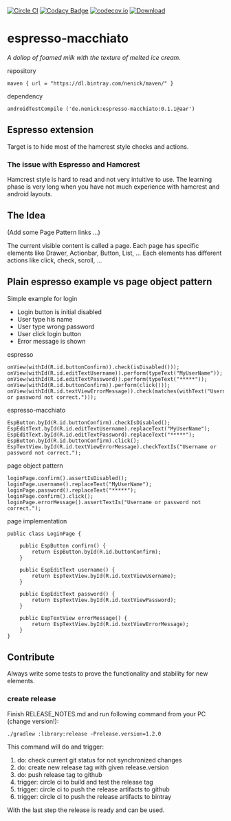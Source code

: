 [![Circle CI](https://img.shields.io/circleci/project/nenick/espresso-macchiato/master.svg)](https://circleci.com/gh/nenick/espresso-macchiato)
[![Codacy Badge](https://img.shields.io/codacy/c6cc5e2303234780b4ae3118d93eb35f/master.svg)](https://www.codacy.com/app/nico_kuechler/espresso-macchiato)
[![codecov.io](https://img.shields.io/codecov/c/github/nenick/espresso-macchiato/master.svg)](https://codecov.io/github/nenick/espresso-macchiato?branch=master)
[![Download](https://api.bintray.com/packages/nenick/maven/espresso-macchiato/images/download.svg)](https://bintray.com/nenick/maven/espresso-macchiato/_latestVersion)

<!---
We use original bintray badged until issue is fixed https://github.com/badges/shields/issues/658
[![Download](https://img.shields.io/bintray/v/nenick/maven/espresso-macchiato.svg)](https://bintray.com/nenick/maven/espresso-macchiato/_latestVersion)
-->


# espresso-macchiato
*A dollop of foamed milk with the texture of melted ice cream.*

repository

    maven { url = "https://dl.bintray.com/nenick/maven/" }

dependency

    androidTestCompile ('de.nenick:espresso-macchiato:0.1.1@aar')


## Espresso extension

Target is to hide most of the hamcrest style checks and actions.

### The issue with Espresso and Hamcrest

Hamcrest style is hard to read and not very intuitive to use.
The learning phase is very long when you have not much experience with hamcrest and android layouts.

## The Idea

(Add some Page Pattern links ...)

The current visible content is called a page.
Each page has specific elements like Drawer, Actionbar, Button, List, ...
Each elements has different actions like click, check, scroll, ...

## Plain espresso example vs page object pattern

Simple example for login

* Login button is initial disabled
* User type his name
* User type wrong password
* User click login button
* Error message is shown

espresso

    onView(withId(R.id.buttonConfirm)).check(isDisabled()));
    onView(withId(R.id.editTextUsername)).perform(typeText("MyUserName"));
    onView(withId(R.id.editTextPassword)).perform(typeText("*****"));
    onView(withId(R.id.buttonConfirm)).perform(click()));
    onView(withId(R.id.textViewErrorMessage)).check(matches(withText("Username or password not correct.")));

espresso-macchiato

    EspButton.byId(R.id.buttonConfirm).checkIsDisabled();
    EspEditText.byId(R.id.editTextUsername).replaceText("MyUserName");
    EspEditText.byId(R.id.editTextPassword).replaceText("*****");
    EspButton.byId(R.id.buttonConfirm).click();
    EspTextView.byId(R.id.textViewErrorMessage).checkTextIs("Username or password not correct.");

page object pattern

    loginPage.confirm().assertIsDisabled();
    loginPage.username().replaceText("MyUserName");
    loginPage.password().replaceText("*****");
    loginPage.confirm().click();
    loginPage.errorMessage().assertTextIs("Username or password not correct.");

page implementation

    public class LoginPage {

        public EspButton confirn() {
            return EspButton.byId(R.id.buttonConfirm);
        }

        public EspEditText username() {
            return EspTextView.byId(R.id.textViewUsername);
        }

        public EspEditText password() {
            return EspTextView.byId(R.id.textViewPassword);
        }

        public EspTextView errorMessage() {
            return EspTextView.byId(R.id.textViewErrorMessage);
        }
    }

## Contribute

Always write some tests to prove the functionality and stability for new elements.

### create release

Finish RELEASE_NOTES.md and run following command from your PC (change version!):

    ./gradlew :library:release -Prelease.version=1.2.0

This command will do and trigger:

1. do: check current git status for not synchronized changes
2. do: create new release tag with given release.version
3. do: push release tag to github
4. trigger: circle ci to build and test the release tag
5. trigger: circle ci to push the release artifacts to github
6. trigger: circle ci to push the release artifacts to bintray

With the last step the release is ready and can be used.